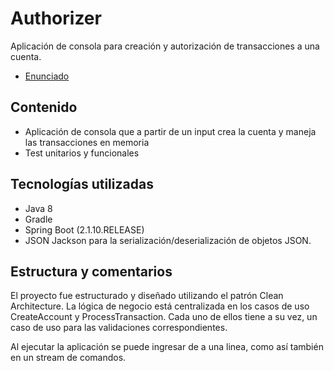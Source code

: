 # Authorizer

Aplicación de consola para creación y autorización de transacciones a una cuenta.
* [Enunciado](https://drive.google.com/open?id=0B3VV0CP-a1SsVGk2UkpxdG0yQnluVENsSVl1d2RETUM5VUh3)

## Contenido

* Aplicación de consola que a partir de un input crea la cuenta y maneja las transacciones en memoria
* Test unitarios y funcionales

## Tecnologías utilizadas

* Java 8
* Gradle
* Spring Boot (2.1.10.RELEASE)
* JSON Jackson para la serialización/deserialización de objetos JSON.

## Estructura y comentarios

El proyecto fue estructurado y diseñado utilizando el patrón Clean Architecture. 
La lógica de negocio está centralizada en los casos de uso CreateAccount y ProcessTransaction. Cada uno de ellos tiene
a su vez, un caso de uso para las validaciones correspondientes.

Al ejecutar la aplicación se puede ingresar de a una linea, como así también en un stream de comandos.
